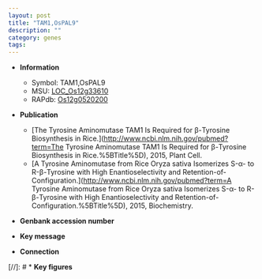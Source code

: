 ```yaml
---
layout: post
title: "TAM1,OsPAL9"
description: ""
category: genes
tags: 
---
```


* **Information**  
    + Symbol: TAM1,OsPAL9  
    + MSU: [LOC_Os12g33610](http://rice.plantbiology.msu.edu/cgi-bin/ORF_infopage.cgi?orf=LOC_Os12g33610)  
    + RAPdb: [Os12g0520200](http://rapdb.dna.affrc.go.jp/viewer/gbrowse_details/irgsp1?name=Os12g0520200)  

* **Publication**  
    + [The Tyrosine Aminomutase TAM1 Is Required for β-Tyrosine Biosynthesis in Rice.](http://www.ncbi.nlm.nih.gov/pubmed?term=The Tyrosine Aminomutase TAM1 Is Required for β-Tyrosine Biosynthesis in Rice.%5BTitle%5D), 2015, Plant Cell.
    + [A Tyrosine Aminomutase from Rice Oryza sativa Isomerizes S-α- to R-β-Tyrosine with High Enantioselectivity and Retention-of-Configuration.](http://www.ncbi.nlm.nih.gov/pubmed?term=A Tyrosine Aminomutase from Rice Oryza sativa Isomerizes S-α- to R-β-Tyrosine with High Enantioselectivity and Retention-of-Configuration.%5BTitle%5D), 2015, Biochemistry.

* **Genbank accession number**  

* **Key message**  

* **Connection**  

[//]: # * **Key figures**  


